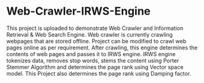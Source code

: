 # Web-Crawler-IRWS-Engine
This project is uploaded to demonstrate Web Crawler and Information Retrieval & Web Search Engine. Web crawler is currently crawling webpages that are stored offline. Project can be modified to crawl web pages online as per requirement. After crawling, this engine determines the contents of web pages and passes it to IRWS engine. IRWS engine tokenizes data, removes stop words, stems the content using Porter Stemmer Algorithm and determines the page rank using Vector space model. This Project also determines the page rank using Damping factor.
